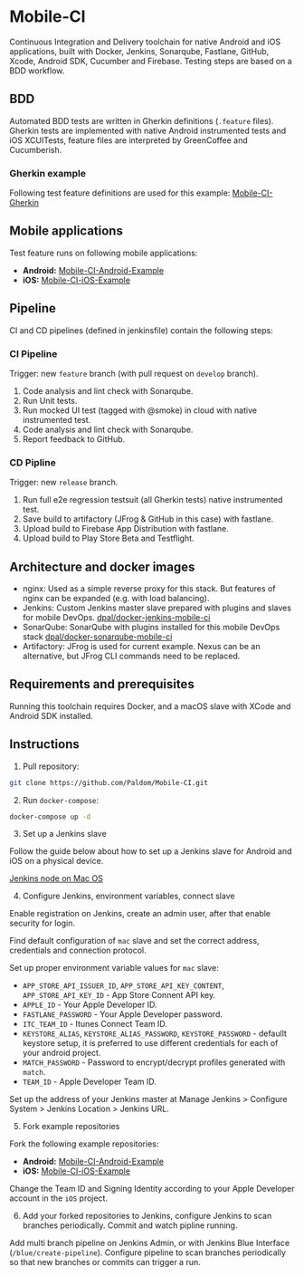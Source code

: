 # Mobile-CI

Continuous Integration and Delivery toolchain for native Android and iOS applications, built with Docker, Jenkins, Sonarqube, Fastlane, GitHub, Xcode, Android SDK, Cucumber and Firebase. Testing steps are based on a BDD workflow.

## BDD

Automated BDD tests are written in Gherkin definitions (`.feature` files). Gherkin tests are implemented with native Android instrumented tests and iOS XCUITests, feature files are interpreted by GreenCoffee and Cucumberish.

### Gherkin example

Following test feature definitions are used for this example: [Mobile-CI-Gherkin](https://github.com/Paldom/Mobile-CI-Gherkin)

## Mobile applications

Test feature runs on following mobile applications:

- **Android:** [Mobile-CI-Android-Example](https://github.com/Paldom/Mobile-CI-Android-Example)
- **iOS:** [Mobile-CI-iOS-Example](https://github.com/Paldom/Mobile-CI-iOS-Example)

## Pipeline

CI and CD pipelines (defined in jenkinsfile) contain the following steps:

### CI Pipeline

Trigger: new `feature` branch (with pull request on `develop` branch).

1. Code analysis and lint check with Sonarqube.
2. Run Unit tests.
3. Run mocked UI test (tagged with @smoke) in cloud with native instrumented test.
4. Code analysis and lint check with Sonarqube.
5. Report feedback to GitHub.

### CD Pipline

Trigger: new `release` branch.

1. Run full e2e regression testsuit (all Gherkin tests) native instrumented test.
2. Save build to artifactory (JFrog & GitHub in this case) with fastlane.
3. Upload build to Firebase App Distribution with fastlane.
4. Upload build to Play Store Beta and Testflight.

## Architecture and docker images

- nginx: Used as a simple reverse proxy for this stack. But features of nginx can be expanded (e.g. with load balancing).
- Jenkins: Custom Jenkins master slave prepared with plugins and slaves for mobile DevOps. [dpal/docker-jenkins-mobile-ci](https://github.com/Paldom/docker-jenkins-mobile-ci)
- SonarQube: SonarQube with plugins installed for this mobile DevOps stack [dpal/docker-sonarqube-mobile-ci](https://github.com/Paldom/docker-sonarqube-mobile-ci)
- Artifactory: JFrog is used for current example. Nexus can be an alternative, but JFrog CLI commands need to be replaced.

## Requirements and prerequisites

Running this toolchain requires Docker, and a macOS slave with XCode and Android SDK installed.

## Instructions

1. Pull repository:

```sh
git clone https://github.com/Paldom/Mobile-CI.git
```

2. Run `docker-compose`:

```sh
docker-compose up -d
```

3. Set up a Jenkins slave

Follow the guide below about how to set up a Jenkins slave for Android and iOS on a physical device.

[Jenkins node on Mac OS](https://github.com/Paldom/Mobile-CI/blob/master/MAC_OS_JENKINS_SLAVE.md)

4. Configure Jenkins, environment variables, connect slave

Enable registration on Jenkins, create an admin user, after that enable security for login.

Find default configuration of `mac` slave and set the correct address, credentials and connection protocol.

Set up proper environment variable values for `mac` slave:

- `APP_STORE_API_ISSUER_ID`, `APP_STORE_API_KEY_CONTENT`, `APP_STORE_API_KEY_ID`  - App Store Connent API key.
- `APPLE_ID` - Your Apple Developer ID.
- `FASTLANE_PASSWORD` - Your Apple Developer password.
- `ITC_TEAM_ID` - Itunes Connect Team ID.
- `KEYSTORE_ALIAS`, `KEYSTORE_ALIAS_PASSWORD`, `KEYSTORE_PASSWORD` - defaullt keystore setup, it is preferred to use different credentials for each of your android project.
- `MATCH_PASSWORD` - Password to encrypt/decrypt profiles generated with `match`.
- `TEAM_ID` - Apple Developer Team ID.

Set up the address of your Jenkins master at Manage Jenkins > Configure System > Jenkins Location > Jenkins URL.

5. Fork example repositories

Fork the following example repositories:
- **Android:** [Mobile-CI-Android-Example](https://github.com/Paldom/Mobile-CI-Android-Example)
- **iOS:** [Mobile-CI-iOS-Example](https://github.com/Paldom/Mobile-CI-iOS-Example)

Change the Team ID and Signing Identity according to your Apple Developer account in the `iOS` project.

6. Add your forked repositories to Jenkins, configure Jenkins to scan branches periodically. Commit and watch pipline running.

Add multi branch pipeline on Jenkins Admin, or with Jenkins Blue Interface (`/blue/create-pipeline`). Configure pipeline to scan branches periodically so that new branches or commits can trigger a run.
